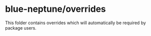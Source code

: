 # blue-neptune/overrides

This folder contains overrides which will automatically be required by package users.
